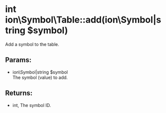 # int ion\Symbol\Table::add(ion\Symbol|string $symbol)

Add a symbol to the table.






## Params:

* ion\Symbol|string $symbol  
   The symbol (value) to add.


## Returns:

* int, The symbol ID.


